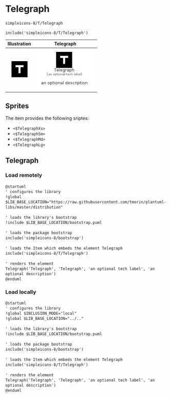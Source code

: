 # Telegraph


```text
simpleicons-8/T/Telegraph
```

```text
include('simpleicons-8/T/Telegraph')
```



| Illustration | Telegraph |
| :---: | :---: |
| ![illustration for Illustration](../../simpleicons-8/T/Telegraph.png) | ![illustration for Telegraph](../../simpleicons-8/T/Telegraph.Local.png) |



## Sprites
The item provides the following sriptes:

- `<$TelegraphXs>`
- `<$TelegraphSm>`
- `<$TelegraphMd>`
- `<$TelegraphLg>`





## Telegraph

### Load remotely
```plantuml
@startuml
' configures the library
!global $LIB_BASE_LOCATION="https://raw.githubusercontent.com/tmorin/plantuml-libs/master/distribution"

' loads the library's bootstrap
!include $LIB_BASE_LOCATION/bootstrap.puml

' loads the package bootstrap
include('simpleicons-8/bootstrap')

' loads the Item which embeds the element Telegraph
include('simpleicons-8/T/Telegraph')

' renders the element
Telegraph('Telegraph', 'Telegraph', 'an optional tech label', 'an optional description')
@enduml
```

### Load locally
```plantuml
@startuml
' configures the library
!global $INCLUSION_MODE="local"
!global $LIB_BASE_LOCATION="../.."

' loads the library's bootstrap
!include $LIB_BASE_LOCATION/bootstrap.puml

' loads the package bootstrap
include('simpleicons-8/bootstrap')

' loads the Item which embeds the element Telegraph
include('simpleicons-8/T/Telegraph')

' renders the element
Telegraph('Telegraph', 'Telegraph', 'an optional tech label', 'an optional description')
@enduml
```

